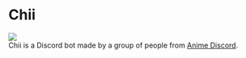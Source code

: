 # Chii
<a href="https://discord.gg/tJpknh5"><img src="https://discordapp.com/api/guilds/132490115137142784/widget.png"></a><br />
Chii is a Discord bot made by a group of people from [Anime Discord](https://discord.gg/tJpknh5 "Link to the Server").
